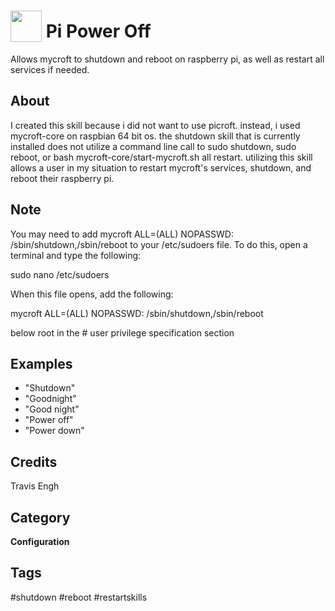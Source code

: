 # <img src="https://raw.githack.com/FortAwesome/Font-Awesome/master/svgs/solid/bug.svg" card_color="#22A7F0" width="50" height="50" style="vertical-align:bottom"/> Pi Power Off
Allows mycroft to shutdown and reboot on raspberry pi, as well as restart all services if needed.

## About
I created this skill because i did not want to use picroft. instead, i used mycroft-core on raspbian 64 bit os. the shutdown skill that is currently installed does not utilize a command line call to sudo shutdown, sudo reboot, or bash mycroft-core/start-mycroft.sh all restart. utilizing this skill allows a user in my situation to restart mycroft's services, shutdown, and reboot their raspberry pi.

## Note
You may need to add mycroft ALL=(ALL) NOPASSWD: /sbin/shutdown,/sbin/reboot to your /etc/sudoers file. To do this, open a terminal and type the following:

sudo nano /etc/sudoers

When this file opens, add the following:

mycroft ALL=(ALL) NOPASSWD: /sbin/shutdown,/sbin/reboot 

below root in the # user privilege specification section

## Examples
* "Shutdown"
* "Goodnight"
* "Good night"
* "Power off"
* "Power down"

## Credits
Travis Engh

## Category
**Configuration**

## Tags
#shutdown
#reboot
#restartskills

